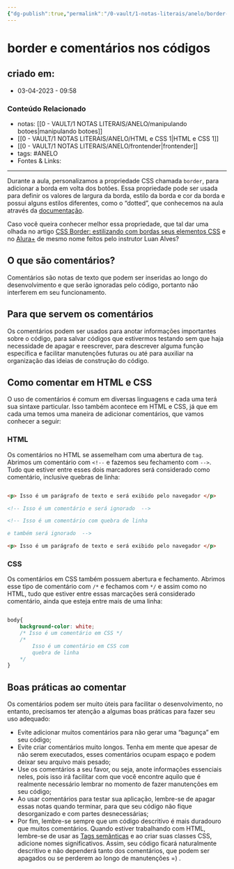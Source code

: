 ```yaml
---
{"dg-publish":true,"permalink":"/0-vault/1-notas-literais/anelo/border-e-comentarios-nos-codigos/","tags":["ANELO"],"dgHomeLink":true,"dgShowLocalGraph":true,"dgShowFileTree":true,"dgEnableSearch":true,"noteIcon":""}
---
```


# border e comentários nos códigos

## criado em: 
-  03-04-2023 - 09:58

### Conteúdo Relacionado
- notas: [[0 - VAULT/1 NOTAS LITERAIS/ANELO/manipulando botoes\|manipulando botoes]]
- [[0 - VAULT/1 NOTAS LITERAIS/ANELO/HTML e CSS 1\|HTML e CSS 1]]
- [[0 - VAULT/1 NOTAS LITERAIS/ANELO/frontender\|frontender]]
- tags: #ANELO
- Fontes & Links: 

---

Durante a aula, personalizamos a propriedade CSS chamada `border`, para adicionar a borda em volta dos botões. Essa propriedade pode ser usada para definir os valores de largura da borda, estilo da borda e cor da borda e possui alguns estilos diferentes, como o “dotted”, que conhecemos na aula através da [documentação](https://www.w3schools.com/css/css_border.asp).

Caso você queira conhecer melhor essa propriedade, que tal dar uma olhada no artigo [CSS Border: estilizando com bordas seus elementos CSS](https://www.alura.com.br/artigos/css-border-estilizando-bordas-elementos-css) e no [Alura+](https://cursos.alura.com.br/extra/alura-mais/css-border-estilizando-com-bordas-seus-elementos-css-c1486) de mesmo nome feitos pelo instrutor Luan Alves?

## O que são comentários?

Comentários são notas de texto que podem ser inseridas ao longo do desenvolvimento e que serão ignoradas pelo código, portanto não interferem em seu funcionamento.

## Para que servem os comentários

Os comentários podem ser usados para anotar informações importantes sobre o código, para salvar códigos que estivermos testando sem que haja necessidade de apagar e reescrever, para descrever alguma função específica e facilitar manutenções futuras ou até para auxiliar na organização das ideias de construção do código.

## Como comentar em HTML e CSS

O uso de comentários é comum em diversas linguagens e cada uma terá sua sintaxe particular. Isso também acontece em HTML e CSS, já que em cada uma temos uma maneira de adicionar comentários, que vamos conhecer a seguir:

### HTML

Os comentários no HTML se assemelham com uma abertura de `tag`. Abrimos um comentário com `<!--` e fazemos seu fechamento com `-->`. Tudo que estiver entre esses dois marcadores será considerado como comentário, inclusive quebras de linha:

```html

<p> Isso é um parágrafo de texto e será exibido pelo navegador </p>

<!-- Isso é um comentário e será ignorado  -->

<!-- Isso é um comentário com quebra de linha

e também será ignorado  -->

<p> Isso é um parágrafo de texto e será exibido pelo navegador </p>
```

### CSS

Os comentários em CSS também possuem abertura e fechamento. Abrimos esse tipo de comentário com `/*` e fechamos com `*/` e assim como no HTML, tudo que estiver entre essas marcações será considerado comentário, ainda que esteja entre mais de uma linha:

```css

body{
    background-color: white; 
    /* Isso é um comentário em CSS */
    /* 
        Isso é um comentário em CSS com
        quebra de linha
    */
}
```

## Boas práticas ao comentar

Os comentários podem ser muito úteis para facilitar o desenvolvimento, no entanto, precisamos ter atenção a algumas boas práticas para fazer seu uso adequado:

-   Evite adicionar muitos comentários para não gerar uma “bagunça” em seu código;
-   Evite criar comentários muito longos. Tenha em mente que apesar de não serem executados, esses comentários ocupam espaço e podem deixar seu arquivo mais pesado;
-   Use os comentários a seu favor, ou seja, anote informações essenciais neles, pois isso irá facilitar com que você encontre aquilo que é realmente necessário lembrar no momento de fazer manutenções em seu código;
-   Ao usar comentários para testar sua aplicação, lembre-se de apagar essas notas quando terminar, para que seu código não fique desorganizado e com partes desnecessárias;
-   Por fim, lembre-se sempre que um código descritivo é mais duradouro que muitos comentários. Quando estiver trabalhando com HTML, lembre-se de usar as [Tags semânticas](https://developer.mozilla.org/pt-BR/docs/Glossary/Semantics) e ao criar suas classes CSS, adicione nomes significativos. Assim, seu código ficará naturalmente descritivo e não dependerá tanto dos comentários, que podem ser apagados ou se perderem ao longo de manutenções =) .